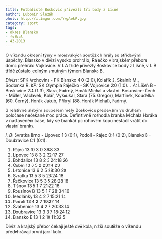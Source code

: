 ```yaml
---
title: Fotbalisté Boskovic přivezli tři body z Líšně
author: Lubomír Slezák
photo: http://i.imgur.com/YvgAekF.jpg
category: sport
tags:
- okres Blansko
- fotbal
- 43-2013
---
```


O víkendu okresní týmy v moravských soutěžích hrály se střídavými úspěchy. Blansko v divizi vysoko prohrálo, Ráječko v krajském přeboru doma přehrálo Vojkovice. V I. A třídě přivezly Boskovice body z Líšně, v I. B třídě zůstalo jediným smutným týmem Blansko B.

*Divize:* SFK Vrchovina - FK Blansko 4:0 (2:0), Kolařík 2, Skalník M., Sodomka R. 
*KP:* SK Olympia Ráječko - SK Vojkovice 2:0 (1:0). 
*I. A:* Líšeň B - Boskovice 2:4 (1:3), Stara, Fadrný, Horák Michal a vlastní. Boskovice: Čech - Müller, Václavek, Kolář, Vykoukal, Stara (75. Gregor), Martínek, Koudelka (60. Černý), Horák Jakub, Přikryl (88. Horák Michal), Fadrný. 

S relativně slabým soupeřem měly Boskovice především ve druhém poločase nečekaně moc práce. Definitivně rozhodla branka Michala Horáka v nastaveném čase, kdy se brankář po rohovém kopu nestačil vrátit do vlastní branky. 

*I. B:* Svratka Brno - Lipovec 1:3 (0:1), Podolí - Rájec 0:4 (0:2), Blansko B - Doubravice 0:1 (0:1). 

1. Rájec 13 10 3 0 39:8 33
2. Lipovec 13 8 3 2 32:17 27
3. Bohdalice 13 8 2 3 24:18 26
4. Čebín 13 6 5 2 23:14 23
5. Letonice 13 6 2 5 28:30 20
6. Svratka 13 5 3 5 26:24 18
7. Řečkovice 13 5 3 5 28:28 18
8. Tišnov 13 5 1 7 21:22 16
9. Rousínov B 13 5 1 7 28:34 16
10. Medlánky 13 4 2 7 15:21 14
11. Podolí 13 4 2 7 19:27 14
12. Švábenice 13 4 2 7 20:33 14
13. Doubravice 13 3 3 7 18:24 12
14. Blansko B 13 1 2 10 11:32 5

Divizi a krajský přebor čekají ještě dvě kola, nižší soutěže o víkendu předehrávají první jarní kolo.